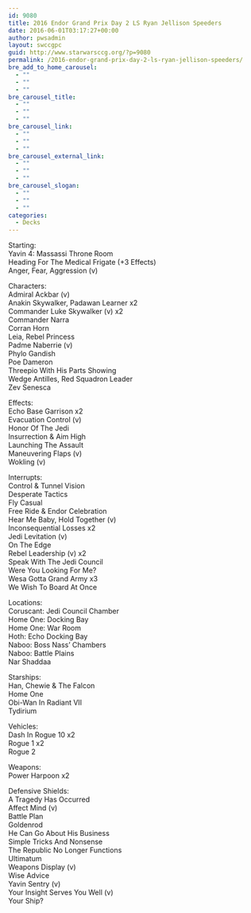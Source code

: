 ```yaml
---
id: 9080
title: 2016 Endor Grand Prix Day 2 LS Ryan Jellison Speeders
date: 2016-06-01T03:17:27+00:00
author: pwsadmin
layout: swccgpc
guid: http://www.starwarsccg.org/?p=9080
permalink: /2016-endor-grand-prix-day-2-ls-ryan-jellison-speeders/
bre_add_to_home_carousel:
  - ""
  - ""
  - ""
bre_carousel_title:
  - ""
  - ""
  - ""
bre_carousel_link:
  - ""
  - ""
  - ""
bre_carousel_external_link:
  - ""
  - ""
  - ""
bre_carousel_slogan:
  - ""
  - ""
  - ""
categories:
  - Decks
---
```

Starting:  
Yavin 4: Massassi Throne Room  
Heading For The Medical Frigate (+3 Effects)  
Anger, Fear, Aggression (v)

Characters:  
Admiral Ackbar (v)  
Anakin Skywalker, Padawan Learner x2  
Commander Luke Skywalker (v) x2  
Commander Narra  
Corran Horn  
Leia, Rebel Princess  
Padme Naberrie (v)  
Phylo Gandish  
Poe Dameron  
Threepio With His Parts Showing  
Wedge Antilles, Red Squadron Leader  
Zev Senesca

Effects:  
Echo Base Garrison x2  
Evacuation Control (v)  
Honor Of The Jedi  
Insurrection & Aim High  
Launching The Assault  
Maneuvering Flaps (v)  
Wokling (v)

Interrupts:  
Control & Tunnel Vision  
Desperate Tactics  
Fly Casual  
Free Ride & Endor Celebration  
Hear Me Baby, Hold Together (v)  
Inconsequential Losses x2  
Jedi Levitation (v)  
On The Edge  
Rebel Leadership (v) x2  
Speak With The Jedi Council  
Were You Looking For Me?  
Wesa Gotta Grand Army x3  
We Wish To Board At Once

Locations:  
Coruscant: Jedi Council Chamber  
Home One: Docking Bay  
Home One: War Room  
Hoth: Echo Docking Bay  
Naboo: Boss Nass&#8217; Chambers  
Naboo: Battle Plains  
Nar Shaddaa

Starships:  
Han, Chewie & The Falcon  
Home One  
Obi-Wan In Radiant VII  
Tydirium

Vehicles:  
Dash In Rogue 10 x2  
Rogue 1 x2  
Rogue 2

Weapons:  
Power Harpoon x2

Defensive Shields:  
A Tragedy Has Occurred  
Affect Mind (v)  
Battle Plan  
Goldenrod  
He Can Go About His Business  
Simple Tricks And Nonsense  
The Republic No Longer Functions  
Ultimatum  
Weapons Display (v)  
Wise Advice  
Yavin Sentry (v)  
Your Insight Serves You Well (v)  
Your Ship?
